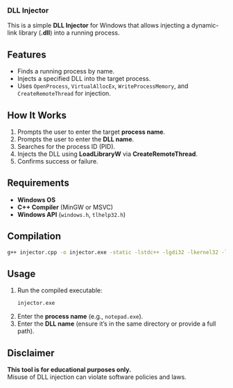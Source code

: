 ### DLL Injector
This is a simple **DLL Injector** for Windows that allows injecting a dynamic-link library (**.dll**) into a running process.

## Features
- Finds a running process by name.
- Injects a specified DLL into the target process.
- Uses `OpenProcess`, `VirtualAllocEx`, `WriteProcessMemory`, and `CreateRemoteThread` for injection.

## How It Works
1. Prompts the user to enter the target **process name**.
2. Prompts the user to enter the **DLL name**.
3. Searches for the process ID (PID).
4. Injects the DLL using **LoadLibraryW** via **CreateRemoteThread**.
5. Confirms success or failure.

## Requirements
- **Windows OS**
- **C++ Compiler** (MinGW or MSVC)
- **Windows API** (`windows.h`, `tlhelp32.h`)

## Compilation
```sh
g++ injector.cpp -o injector.exe -static -lstdc++ -lgdi32 -lkernel32 -luser32
```

## Usage
1. Run the compiled executable:
   ```sh
   injector.exe
   ```
2. Enter the **process name** (e.g., `notepad.exe`).
3. Enter the **DLL name** (ensure it’s in the same directory or provide a full path).

## Disclaimer
**This tool is for educational purposes only.**  
Misuse of DLL injection can violate software policies and laws.
